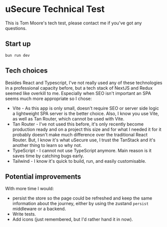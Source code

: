 # uSecure Technical Test
This is Tom Moore's tech test, please contact me if you've got any questions.
## Start up
`bun run dev`

## Tech choices
Besides React and Typescript, I've not really used any of these technologies in a professional capacity before, but a tech stack of NextJS and Redux seemed like overkill to me.  Especially when SEO isn't important an SPA seems much more appropriate so I chose:
- Vite - As this app is only small, doesn't require SEO or server side logic a lightweight SPA server is the better choice.  Also, I know you use Vite, as well as Tan Router, which cannot be used with Vite.
- Tan Router - I've not used this before, it's only recently become production ready and on a project this size and for what I needed it for it probably doesn't make much difference over the traditional React Router.  But, I know it's what uSecure use, I trust the TanStack and it's another thing to learn so why not.
- TypeScript - I cannot not use TypeScript anymore.  Main reason is it saves time by catching bugs early.
- Tailwind - I know it's quick to build, run, and easily customisable.

## Potential improvements
With more time I would:
- persist the store so the page could be refreshed and keep the same information about the journey, either by using the zustand `persist` middleware or a backend.
- Write tests.
- Add icons (just remembered, but I'd rather hand it in now).
